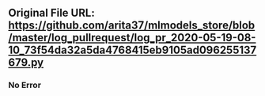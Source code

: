 ## Original File URL: https://github.com/arita37/mlmodels_store/blob/master/log_pullrequest/log_pr_2020-05-19-08-10_73f54da32a5da4768415eb9105ad096255137679.py<br />

### No Error